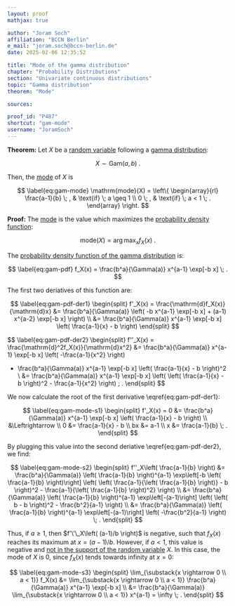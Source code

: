 ```yaml
---
layout: proof
mathjax: true

author: "Joram Soch"
affiliation: "BCCN Berlin"
e_mail: "joram.soch@bccn-berlin.de"
date: 2025-02-06 12:35:52

title: "Mode of the gamma distribution"
chapter: "Probability Distributions"
section: "Univariate continuous distributions"
topic: "Gamma distribution"
theorem: "Mode"

sources:

proof_id: "P487"
shortcut: "gam-mode"
username: "JoramSoch"
---
```



**Theorem:** Let $X$ be a [random variable](/D/rvar) following a [gamma distribution](/D/gam):

$$ \label{eq:gam}
X \sim \mathrm{Gam}(a, b) \; .
$$

Then, the [mode](/D/mode) of $X$ is

$$ \label{eq:gam-mode}
\mathrm{mode}(X) = \left\{
\begin{array}{rl}
\frac{a-1}{b} \; , & \text{if} \; a \geq 1 \\
            0 \; , & \text{if} \; a < 1 \; .
\end{array}
\right.
$$


**Proof:** The [mode](/D/mode) is the value which maximizes the [probability density function](/D/pdf):

$$ \label{eq:mode}
\mathrm{mode}(X) = \operatorname*{arg\,max}_x f_X(x) \; .
$$

The [probability density function of the gamma distribution](/P/gam-pdf) is:

$$ \label{eq:gam-pdf}
f_X(x) = \frac{b^a}{\Gamma(a)} x^{a-1} \exp[-b x] \; .
$$

The first two deriatives of this function are:

$$ \label{eq:gam-pdf-der1}
\begin{split}
   f'_X(x) = \frac{\mathrm{d}f_X(x)}{\mathrm{d}x}
&= \frac{b^a}{\Gamma(a)} \left( -b x^{a-1} \exp[-b x] + (a-1) x^{a-2} \exp[-b x] \right) \\
&= \frac{b^a}{\Gamma(a)} x^{a-1} \exp[-b x] \left( \frac{a-1}{x} - b \right)
\end{split}
$$

$$ \label{eq:gam-pdf-der2}
\begin{split}
   f''_X(x) = \frac{\mathrm{d}^2f_X(x)}{\mathrm{d}x^2}
&= \frac{b^a}{\Gamma(a)} x^{a-1} \exp[-b x] \left( -\frac{a-1}{x^2} \right)
 + \frac{b^a}{\Gamma(a)} x^{a-1} \exp[-b x] \left( \frac{a-1}{x} - b \right)^2 \\
&= \frac{b^a}{\Gamma(a)} x^{a-1} \exp[-b x] \left( \left( \frac{a-1}{x} - b \right)^2 - \frac{a-1}{x^2} \right) \; .
\end{split}
$$

We now calculate the root of the first derivative \eqref{eq:gam-pdf-der1}:

$$ \label{eq:gam-mode-s1}
\begin{split}
f'_X(x) = 0
   &= \frac{b^a}{\Gamma(a)} x^{a-1} \exp[-b x] \left( \frac{a-1}{x} - b \right) \\
   &\Leftrightarrow \\
0  &= \frac{a-1}{x} - b \\
bx &= a-1 \\
x  &= \frac{a-1}{b} \; .
\end{split}
$$

By plugging this value into the second deriative \eqref{eq:gam-pdf-der2}, we find:

$$ \label{eq:gam-mode-s2}
\begin{split}
   f''_X\left( \frac{a-1}{b} \right)
&= \frac{b^a}{\Gamma(a)} \left( \frac{a-1}{b} \right)^{a-1} \exp\left[-b \left( \frac{a-1}{b} \right)\right] \left( \left( \frac{a-1}{\left( \frac{a-1}{b} \right)} - b \right)^2 - \frac{a-1}{\left( \frac{a-1}{b} \right)^2} \right) \\
&= \frac{b^a}{\Gamma(a)} \left( \frac{a-1}{b} \right)^{a-1} \exp\left[-(a-1)\right] \left( \left( b - b \right)^2 - \frac{b^2}{a-1} \right) \\
&= \frac{b^a}{\Gamma(a)} \left( \frac{a-1}{b} \right)^{a-1} \exp\left[-(a-1)\right] \left( -\frac{b^2}{a-1} \right) \; .
\end{split}
$$

Thus, if $a \geq 1$, then $f'\'\_X\left( (a-1)/b \right)$ is negative, such that $f_X(x)$ reaches its maximum at $x = (a-1)/b$. However, if $a < 1$, this value is negative and [not in the support of the random variable](/D/gam) $X$. In this case, the mode of $X$ is $0$, since $f_X(x)$ tends towards infinity at $x=0$:

$$ \label{eq:gam-mode-s3}
\begin{split}
   \lim_{\substack{x \rightarrow 0 \\ a < 1}} f_X(x)
&= \lim_{\substack{x \rightarrow 0 \\ a < 1}} \frac{b^a}{\Gamma(a)} x^{a-1} \exp[-b x] \\
&= \frac{b^a}{\Gamma(a)} \lim_{\substack{x \rightarrow 0 \\ a < 1}} x^{a-1} = \infty \; .
\end{split}
$$